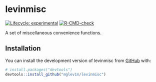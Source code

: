 
# levinmisc

<!-- badges: start -->
[![Lifecycle: experimental](https://img.shields.io/badge/lifecycle-experimental-orange.svg)](https://lifecycle.r-lib.org/articles/stages.html#experimental)
[![R-CMD-check](https://github.com/mglev1n/levinmisc/actions/workflows/R-CMD-check.yaml/badge.svg)](https://github.com/mglev1n/levinmisc/actions/workflows/R-CMD-check.yaml)
<!-- badges: end -->

A set of miscellaneous convenience functions.

## Installation

You can install the development version of levinmisc from [GitHub](https://github.com/) with:

``` r
# install.packages("devtools")
devtools::install_github("mglev1n/levinmisc")
```
